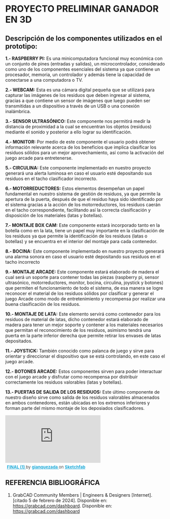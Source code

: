 # **PROYECTO PRELIMINAR GANADOR EN 3D**





## **Descripción de los componentes utilizados en el prototipo:**

 **1.- RASPBERRY PI:** Es una minicomputadora funcional muy económica con un conjunto de pines (entradas y salidas), un microcontrolador, considerado como uno de los componentes esenciales del sistema ya que contiene un procesador, memoria, un controlador y además tiene la capacidad de conectarse a una computadora o TV. 

**2.- WEBCAM:** Esta es una cámara digital pequeña que se utilizará para capturar las imágenes de los residuos que deben ingresar al sistema, gracias a que contiene un sensor de imágenes que luego pueden ser transmitidas a un dispositivo a través de un USB o una conexión inalámbrica. 

**3.- SENSOR ULTRASÓNICO:** Este componente nos permitirá medir la distancia de proximidad a la cual se encuentran los objetos (residuos) mediante el sonido y posterior a ello lograr su identificación. 

**4.- MONITOR:** Por medio de este componente el usuario podrá obtener información relevante acerca de los beneficios que implica clasificar los residuos sólidos para un mejor aprovechamiento, así como la activación del juego arcade para entretenerse. 

**5.- CIRCULINA:**  Este componente implementado en nuestro proyecto generará una alerta luminosa en caso el usuario esté depositando sus residuos en el tacho clasificador incorrecto. 

**6.- MOTORREDUCTORES:** Estos elementos desempeñan un papel fundamental en nuestro sistema de gestión de residuos, ya que permite la apertura de la puerta, después de que el residuo haya sido identificado por el sistema gracias a la acción de los motorreductores, los residuos caerán en el tacho correspondiente, facilitando así la correcta clasificación y disposición de los materiales (latas y botellas).

**7.- MONTAJE BOX CAM:** Este componente estará incorporado tanto en la botella como en la lata, tiene un papel muy importante en la clasificación de los residuos ya que permite la identificación de los residuos (latas o botellas) y se encuentra en el interior del montaje para cada contenedor.  

**8.- BOCINA:** Este componente implementado en nuestro proyecto generará una alarma sonora  en caso el usuario esté depositando sus residuos en el tacho incorrecto

**9.- MONTAJE ARCADE:** Este componente estará elaborado de madera el cual será un soporte para contener todas las piezas (raspberry pi, sensor ultrasónico, motorreductores, monitor, bocina, circulina, joystick y botones) que permiten el funcionamiento de todo el sistema, de esa manera se logre reconocer el material de los residuos sólidos por clasificar y generar el juego Arcade como modo de entretenimiento y recompensa por realizar una buena clasificación de los residuos.

**10.- MONTAJE DE LATA:** Este elemento servirá como contenedor para los residuos de material de latas, dicho contenedor estará elaborado de madera para tener un mejor soporte y contener a los materiales necesarios que permitan el reconocimiento de los residuos, asimismo tendrá una puerta en la parte inferior derecha que permite retirar los envases de latas depositados.

**11.- JOYSTICK:** También conocido como palanca de juego y sirve para orientar y direccionar el dispositivo que se está controlando, en este caso el juego arcade.

**12.- BOTONES ARCADE:** Estos componentes sirven para poder interactuar con el juego arcade y disfrutar como recompensa por distribuir correctamente los residuos valorables (latas y botellas). 

**13.- PUERTAS DE SALIDA DE LOS RESIDUOS:** Este último componente de nuestro diseño sirve como salida de los residuos valorables almacenados en ambos contenedores, están ubicadas en los extremos inferiores y forman parte del mismo montaje de los deposiados clasificadores.




<div class="sketchfab-embed-wrapper"> <iframe title="FINAL (1)" frameborder="0" allowfullscreen mozallowfullscreen="true" webkitallowfullscreen="true" allow="autoplay; fullscreen; xr-spatial-tracking" xr-spatial-tracking execution-while-out-of-viewport execution-while-not-rendered web-share src="https://sketchfab.com/models/13436bf64c694ceebfb6fc541c400ee4/embed"> </iframe> <p style="font-size: 13px; font-weight: normal; margin: 5px; color: #4A4A4A;"> <a href="https://sketchfab.com/3d-models/final-1-13436bf64c694ceebfb6fc541c400ee4?utm_medium=embed&utm_campaign=share-popup&utm_content=13436bf64c694ceebfb6fc541c400ee4" target="_blank" rel="nofollow" style="font-weight: bold; color: #1CAAD9;"> FINAL (1) </a> by <a href="https://sketchfab.com/gianquezada?utm_medium=embed&utm_campaign=share-popup&utm_content=13436bf64c694ceebfb6fc541c400ee4" target="_blank" rel="nofollow" style="font-weight: bold; color: #1CAAD9;"> gianquezada </a> on <a href="https://sketchfab.com?utm_medium=embed&utm_campaign=share-popup&utm_content=13436bf64c694ceebfb6fc541c400ee4" target="_blank" rel="nofollow" style="font-weight: bold; color: #1CAAD9;">Sketchfab</a></p></div>




## **REFERENCIA BIBLIOGRÁFICA** 

1. GrabCAD Community Members | Engineers & Designers [Internet]. [citado 5 de febrero de 2024]. Disponible en: https://grabcad.com/dashboard. Disponible en:  https://grabcad.com/dashboard
